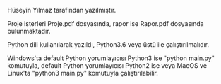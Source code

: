 Hüseyin Yılmaz tarafından yazılmıştır.


Proje isterleri Proje.pdf dosyasında, rapor ise Rapor.pdf dosyasında bulunmaktadır.


Python dili kullanılarak yazıldı, Python3.6 veya üstü ile çalıştırılmalıdır.


Windows'ta default Python yorumlayıcısı Python3 ise "python main.py" komutuyla, default Python yorumlayıcısı Python2 ise veya MacOS ve Linux'ta "python3 main.py" komutuyla çalıştırılabilir.